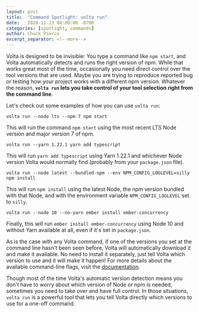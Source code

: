 ```yaml
---
layout: post
title:  "Command Spotlight: volta run"
date:   2020-11-23 08:00:00 -0700
categories: [spotlight, commands]
author: Chuck Pierce
excerpt_separator: <!--more-->
---
```


Volta is designed to be invisible: You type a command like `npm start`, and Volta automatically detects and runs the right version of npm. While that works great most of the time, occasionally you need direct control over the tool versions that are used. Maybe you are trying to reproduce reported bug or testing how your project works with a different npm version. Whatever the reason, **`volta run` lets you take control of your tool selection right from the command line**.
<!--more-->

Let's check out some examples of how you can use `volta run`:

```
volta run --node lts --npm 7 npm start
```

This will run the command `npm start` using the most recent LTS Node version and major version 7 of npm.

```
volta run --yarn 1.22.1 yarn add typescript
```

This will run `yarn add typescript` using Yarn 1.22.1 and whichever Node version Volta would normally find (probably from your `package.json` file).

```
volta run --node latest --bundled-npm --env NPM_CONFIG_LOGLEVEL=silly npm install
```

This will run `npm install` using the latest Node, the npm version bundled with that Node, and with the environment variable `NPM_CONFIG_LOGLEVEL` set to `silly`.

```
volta run --node 10 --no-yarn ember install ember-concurrency
```

Finally, this will run `ember install ember-concurrency` using Node 10 and without Yarn available at all, even if it's set in `package.json`.

As is the case with any Volta command, if one of the versions you set at the command line hasn't been seen before, Volta will automatically download it and make it available. No need to install it separately, just tell Volta which version to use and it will make it happen! For more details about the available command-line flags, visit the [documentation](https://docs.volta.sh/reference/run).

Though most of the time Volta's automatic version detection means you don't have to worry about which version of Node or npm is needed, sometimes you need to take over and have full control. In those situations, `volta run` is a powerful tool that lets you tell Volta directly which versions to use for a one-off command.
